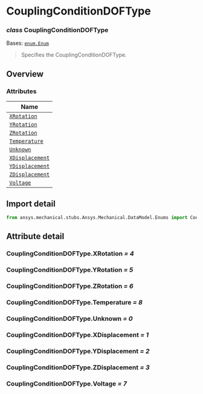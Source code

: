 # CouplingConditionDOFType

<a id="CouplingConditionDOFType"></a>

### *class* CouplingConditionDOFType

Bases: [`enum.Enum`](https://docs.python.org/3/library/enum.html#enum.Enum)

> Specifies the CouplingConditionDOFType.

> <!-- !! processed by numpydoc !! -->

<a id="overview"></a>

## Overview

### Attributes

| Name |
| --------------------------------------------------------------------------------------------------- |
| [`XRotation`](#CouplingConditionDOFType.XRotation) |
| [`YRotation`](#CouplingConditionDOFType.YRotation) |
| [`ZRotation`](#CouplingConditionDOFType.ZRotation) |
| [`Temperature`](../../../ACT/Automation/Mechanical/BoundaryConditions/Temperature.md#Temperature) |
| [`Unknown`](#CouplingConditionDOFType.Unknown) |
| [`XDisplacement`](#CouplingConditionDOFType.XDisplacement) |
| [`YDisplacement`](#CouplingConditionDOFType.YDisplacement) |
| [`ZDisplacement`](#CouplingConditionDOFType.ZDisplacement) |
| [`Voltage`](../../../ACT/Automation/Mechanical/BoundaryConditions/Voltage.md#Voltage) |

<a id="import-detail"></a>

## Import detail

```python
from ansys.mechanical.stubs.Ansys.Mechanical.DataModel.Enums import CouplingConditionDOFType
```

<a id="attribute-detail"></a>

## Attribute detail

<a id="CouplingConditionDOFType.XRotation"></a>

### CouplingConditionDOFType.XRotation *= 4*

<a id="CouplingConditionDOFType.YRotation"></a>

### CouplingConditionDOFType.YRotation *= 5*

<a id="CouplingConditionDOFType.ZRotation"></a>

### CouplingConditionDOFType.ZRotation *= 6*

<a id="CouplingConditionDOFType.Temperature"></a>

### CouplingConditionDOFType.Temperature *= 8*

<a id="CouplingConditionDOFType.Unknown"></a>

### CouplingConditionDOFType.Unknown *= 0*

<a id="CouplingConditionDOFType.XDisplacement"></a>

### CouplingConditionDOFType.XDisplacement *= 1*

<a id="CouplingConditionDOFType.YDisplacement"></a>

### CouplingConditionDOFType.YDisplacement *= 2*

<a id="CouplingConditionDOFType.ZDisplacement"></a>

### CouplingConditionDOFType.ZDisplacement *= 3*

<a id="CouplingConditionDOFType.Voltage"></a>

### CouplingConditionDOFType.Voltage *= 7*
